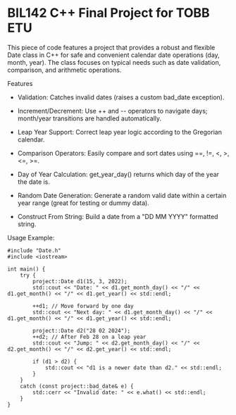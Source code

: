 # BIL142 C++ Final Project for TOBB ETU

This piece of code features a project that provides a robust and flexible Date class in C++ for safe and convenient calendar date operations (day, month, year).
The class focuses on typical needs such as date validation, comparison, and arithmetic operations.

Features
* Validation: Catches invalid dates (raises a custom bad_date exception).

* Increment/Decrement: Use ++ and -- operators to navigate days; month/year transitions are handled automatically.

* Leap Year Support: Correct leap year logic according to the Gregorian calendar.

* Comparison Operators: Easily compare and sort dates using ==, !=, <, >, <=, >=.

* Day of Year Calculation: get_year_day() returns which day of the year the date is.

* Random Date Generation: Generate a random valid date within a certain year range (great for testing or dummy data).

* Construct From String: Build a date from a "DD MM YYYY" formatted string.

Usage Example:
```
#include "Date.h"
#include <iostream>

int main() {
    try {
        project::Date d1(15, 3, 2022);
        std::cout << "Date: " << d1.get_month_day() << "/" << d1.get_month() << "/" << d1.get_year() << std::endl;
        
        ++d1; // Move forward by one day
        std::cout << "Next day: " << d1.get_month_day() << "/" << d1.get_month() << "/" << d1.get_year() << std::endl;
        
        project::Date d2("28 02 2024");
        ++d2; // After Feb 28 on a leap year
        std::cout << "Jump: " << d2.get_month_day() << "/" << d2.get_month() << "/" << d2.get_year() << std::endl;
        
        if (d1 > d2) {
            std::cout << "d1 is a newer date than d2." << std::endl;
        }
    }
    catch (const project::bad_date& e) {
        std::cerr << "Invalid date: " << e.what() << std::endl;
    }
}
```
